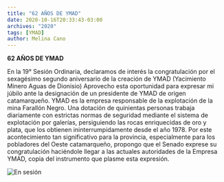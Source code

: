 ```yaml
---
title: "62 AÑOS DE YMAD"
date: 2020-10-16T20:33:43-03:00
archives: "2020"
tags: [YMAD]
author: Melina Cano
---
```

**62 AÑOS DE YMAD** 

En la 19° Sesión Ordinaria, declaramos de interés la congratulación por el sexagésimo segundo aniversario de la creación de YMAD (Yacimiento Minero Aguas de Dionisio)
Aprovecho esta oportunidad para expresar mi júbilo ante la designación de un presidente de YMAD de origen catamarqueño. YMAD es la empresa responsable de la explotación de la mina Farallón Negro. Una dotación de quinientas personas trabaja diariamente con estrictas normas de seguridad mediante el sistema de explotación por galerías, persiguiendo las rocas enriquecidas de oro y plata, que los obtienen ininterrumpidamente desde el año 1978. 
Por este acontecimiento tan significativo para la provincia, especialmente para los pobladores del Oeste catamarqueño, propongo que el Senado exprese su congratulación haciéndole llegar a las actuales autoridades de la Empresa YMAD, copia del instrumento que plasme esta expresión.

![En sesión](/img/EnSesion.jpg "En Sesión")